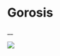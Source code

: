 <!-- wiki-header-section:start -->
# Gorosis
__



<img src="wiki_images/.png"><i></i></img>

<!-- wiki-header-section:end -->

